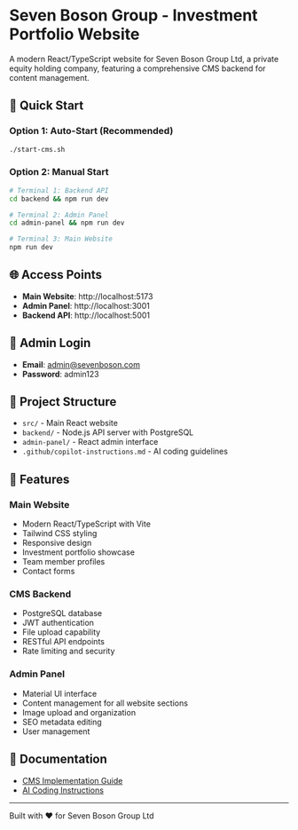 # Seven Boson Group - Investment Portfolio Website

A modern React/TypeScript website for Seven Boson Group Ltd, a private equity holding company, featuring a comprehensive CMS backend for content management.

## 🚀 Quick Start

### Option 1: Auto-Start (Recommended)
```bash
./start-cms.sh
```

### Option 2: Manual Start
```bash
# Terminal 1: Backend API
cd backend && npm run dev

# Terminal 2: Admin Panel  
cd admin-panel && npm run dev

# Terminal 3: Main Website
npm run dev
```

## 🌐 Access Points

- **Main Website**: http://localhost:5173
- **Admin Panel**: http://localhost:3001
- **Backend API**: http://localhost:5001

## 🔐 Admin Login

- **Email**: admin@sevenboson.com
- **Password**: admin123

## 📁 Project Structure

- `src/` - Main React website
- `backend/` - Node.js API server with PostgreSQL
- `admin-panel/` - React admin interface
- `.github/copilot-instructions.md` - AI coding guidelines

## 🎯 Features

### Main Website
- Modern React/TypeScript with Vite
- Tailwind CSS styling
- Responsive design
- Investment portfolio showcase
- Team member profiles
- Contact forms

### CMS Backend
- PostgreSQL database
- JWT authentication
- File upload capability
- RESTful API endpoints
- Rate limiting and security

### Admin Panel
- Material UI interface
- Content management for all website sections
- Image upload and organization
- SEO metadata editing
- User management

## 📖 Documentation

- [CMS Implementation Guide](./CMS_IMPLEMENTATION_GUIDE.md)
- [AI Coding Instructions](./.github/copilot-instructions.md)

---

Built with ❤️ for Seven Boson Group Ltd
